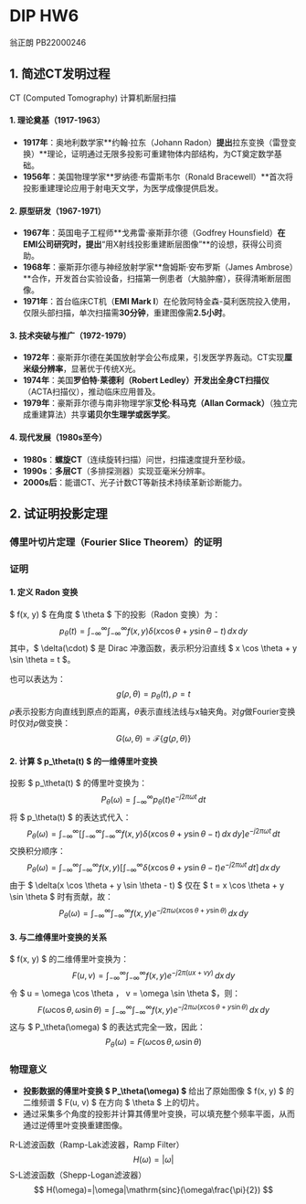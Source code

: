 # DIP HW6

翁正朗 PB22000246



## 1. 简述CT发明过程

CT (Computed Tomography) 计算机断层扫描

#### **1. 理论奠基（1917-1963）**

- **1917年**：奥地利数学家**约翰·拉东（Johann Radon）**提出**拉东变换（雷登变换）**理论，证明通过无限多投影可重建物体内部结构，为CT奠定数学基础。
- **1956年**：美国物理学家**罗纳德·布雷斯韦尔（Ronald Bracewell）**首次将投影重建理论应用于射电天文学，为医学成像提供启发。

#### **2. 原型研发（1967-1971）**

- **1967年**：英国电子工程师**戈弗雷·豪斯菲尔德（Godfrey Hounsfield）**在EMI公司研究时，提出**“用X射线投影重建断层图像”**的设想，获得公司资助。
- **1968年**：豪斯菲尔德与神经放射学家**詹姆斯·安布罗斯（James Ambrose）**合作，开发首台实验设备，扫描第一例患者（大脑肿瘤），获得清晰断层图像。
- **1971年**：首台临床CT机（**EMI Mark I**）在伦敦阿特金森-莫利医院投入使用，仅限头部扫描，单次扫描需**30分钟**，重建图像需**2.5小时**。

#### **3. 技术突破与推广（1972-1979）**

- **1972年**：豪斯菲尔德在美国放射学会公布成果，引发医学界轰动。CT实现**厘米级分辨率**，显著优于传统X光。
- **1974年**：美国**罗伯特·莱德利（Robert Ledley）**开发出**全身CT扫描仪**（ACTA扫描仪），推动临床应用普及。
- **1979年**：豪斯菲尔德与南非物理学家**艾伦·科马克（Allan Cormack）**（独立完成重建算法）共享**诺贝尔生理学或医学奖**。

#### **4. 现代发展（1980s至今）**

- **1980s**：**螺旋CT**（连续旋转扫描）问世，扫描速度提升至秒级。
- **1990s**：**多层CT**（多排探测器）实现亚毫米分辨率。
- **2000s后**：能谱CT、光子计数CT等新技术持续革新诊断能力。

##  2. 试证明投影定理



### **傅里叶切片定理（Fourier Slice Theorem）的证明**



### **证明**

#### **1. 定义 Radon 变换**
$ f(x, y) $ 在角度 $ \theta $ 下的投影（Radon 变换）为：
$$
p_\theta(t) = \int_{-\infty}^{\infty} \int_{-\infty}^{\infty} f(x, y) \delta(x \cos \theta + y \sin \theta - t) \, dx \, dy
$$
其中，$ \delta(\cdot) $ 是 Dirac 冲激函数，表示积分沿直线 $ x \cos \theta + y \sin \theta = t $。

也可以表达为：
$$
g(\rho,\theta)=p_\theta(t),\rho=t
$$
$\rho$表示投影方向直线到原点的距离，$\theta$表示直线法线与x轴夹角。对$g$做Fourier变换时仅对$\rho$做变换：
$$
G(\omega,\theta)=\mathscr{F}\{g(\rho,\theta)\}
$$


#### **2. 计算 $ p_\theta(t) $ 的一维傅里叶变换**
投影 $ p_\theta(t) $ 的傅里叶变换为：
$$
P_\theta(\omega) = \int_{-\infty}^{\infty} p_\theta(t) e^{-j 2 \pi \omega t} \, dt
$$
将 $ p_\theta(t) $ 的表达式代入：
$$
P_\theta(\omega) = \int_{-\infty}^{\infty} \left[ \int_{-\infty}^{\infty} \int_{-\infty}^{\infty} f(x, y) \delta(x \cos \theta + y \sin \theta - t) \, dx \, dy \right] e^{-j 2 \pi \omega t} \, dt
$$
交换积分顺序：
$$
P_\theta(\omega) = \int_{-\infty}^{\infty} \int_{-\infty}^{\infty} f(x, y) \left[ \int_{-\infty}^{\infty} \delta(x \cos \theta + y \sin \theta - t) e^{-j 2 \pi \omega t} \, dt \right] \, dx \, dy
$$
由于 $ \delta(x \cos \theta + y \sin \theta - t) $ 仅在 $ t = x \cos \theta + y \sin \theta $ 时有贡献，故：
$$
P_\theta(\omega) = \int_{-\infty}^{\infty} \int_{-\infty}^{\infty} f(x, y) e^{-j 2 \pi \omega (x \cos \theta + y \sin \theta)} \, dx \, dy
$$

#### **3. 与二维傅里叶变换的关系**
$ f(x, y) $ 的二维傅里叶变换为：
$$
F(u, v) = \int_{-\infty}^{\infty} \int_{-\infty}^{\infty} f(x, y) e^{-j 2 \pi (u x + v y)} \, dx \, dy
$$
令 $ u = \omega \cos \theta $，$ v = \omega \sin \theta $，则：
$$
F(\omega \cos \theta, \omega \sin \theta) = \int_{-\infty}^{\infty} \int_{-\infty}^{\infty} f(x, y) e^{-j 2 \pi \omega (x \cos \theta + y \sin \theta)} \, dx \, dy
$$
这与 $ P_\theta(\omega) $ 的表达式完全一致，因此：
$$
P_\theta(\omega) = F(\omega \cos \theta, \omega \sin \theta)
$$



### **物理意义**
- **投影数据的傅里叶变换 $ P_\theta(\omega) $** 给出了原始图像 $ f(x, y) $ 的二维频谱 $ F(u, v) $ 在方向 $ \theta $ 上的切片。
- 通过采集多个角度的投影并计算其傅里叶变换，可以填充整个频率平面，从而通过逆傅里叶变换重建图像。





R-L滤波函数（Ramp-Lak滤波器，Ramp Filter）
$$
H(\omega)=|\omega|
$$
S-L滤波函数（Shepp-Logan滤波器）
$$
H(\omega)=|\omega|\mathrm{sinc}(\omega\frac{\pi}{2})
$$

